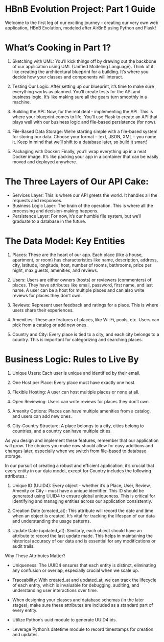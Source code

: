 # HBnB Evolution Project: Part 1 Guide
Welcome to the first leg of our exciting journey - creating our very own web application, HBnB Evolution, modeled after AirBnB using Python and Flask!


# What’s Cooking in Part 1?
1. Sketching with UML: You’ll kick things off by drawing out the backbone of our application using UML (Unified Modeling Language). Think of it like creating the architectural blueprint for a building. It’s where you decide how your classes and components will interact.

2. Testing Our Logic: After setting up our blueprint, it’s time to make sure everything works as planned. You’ll create tests for the API and business logic. It’s like making sure all the gears turn smoothly in a machine.

3. Building the API: Now, for the real deal - implementing the API. This is where your blueprint comes to life. You’ll use Flask to create an API that plays well with our business logic and file-based persistence (for now).

4. File-Based Data Storage: We’re starting simple with a file-based system for storing our data. Choose your format – text, JSON, XML – you name it. Keep in mind that we’ll shift to a database later, so build it smart!

5. Packaging with Docker: Finally, you’ll wrap everything up in a neat Docker image. It’s like packing your app in a container that can be easily moved and deployed anywhere.


# The Three Layers of Our API Cake:
- Services Layer: This is where our API greets the world. It handles all the requests and responses.
- Business Logic Layer: The brain of the operation. This is where all the processing and decision-making happens.
- Persistence Layer: For now, it’s our humble file system, but we’ll graduate to a database in the future.


# The Data Model: Key Entities
1. Places: These are the heart of our app. Each place (like a house, apartment, or room) has characteristics like name, description, address, city, latitude, longitude, host, number of rooms, bathrooms, price per night, max guests, amenities, and reviews.

2. Users: Users are either owners (hosts) or reviewers (commenters) of places. They have attributes like email, password, first name, and last name. A user can be a host for multiple places and can also write reviews for places they don’t own.

3. Reviews: Represent user feedback and ratings for a place. This is where users share their experiences.

4. Amenities: These are features of places, like Wi-Fi, pools, etc. Users can pick from a catalog or add new ones.

5. Country and City: Every place is tied to a city, and each city belongs to a country. This is important for categorizing and searching places.


# Business Logic: Rules to Live By
1. Unique Users: Each user is unique and identified by their email.

2. One Host per Place: Every place must have exactly one host.

3. Flexible Hosting: A user can host multiple places or none at all.

4. Open Reviewing: Users can write reviews for places they don’t own.

5. Amenity Options: Places can have multiple amenities from a catalog, and users can add new ones.

6. City-Country Structure: A place belongs to a city, cities belong to countries, and a country can have multiple cities.


As you design and implement these features, remember that our application will grow. The choices you make now should allow for easy additions and changes later, especially when we switch from file-based to database storage.

In our pursuit of creating a robust and efficient application, it’s crucial that every entity in our data model, except for Country includes the following attributes.:

1. Unique ID (UUID4): Every object - whether it’s a Place, User, Review, Amenity or City - must have a unique identifier. This ID should be generated using UUID4 to ensure global uniqueness. This is critical for identifying and managing entities across our application consistently.

2. Creation Date (created_at): This attribute will record the date and time when an object is created. It’s vital for tracking the lifespan of our data and understanding the usage patterns.

3. Update Date (updated_at): Similarly, each object should have an attribute to record the last update made. This helps in maintaining the historical accuracy of our data and is essential for any modifications or audit trails.


Why These Attributes Matter?

- Uniqueness: The UUID4 ensures that each entity is distinct, eliminating any confusion or overlap, especially crucial when we scale up.

- Traceability: With created_at and updated_at, we can track the lifecycle of each entity, which is invaluable for debugging, auditing, and understanding user interactions over time.

- When designing your classes and database schemas (in the later stages), make sure these attributes are included as a standard part of every entity.

- Utilize Python’s uuid module to generate UUID4 ids.

- Leverage Python’s datetime module to record timestamps for creation and updates.
